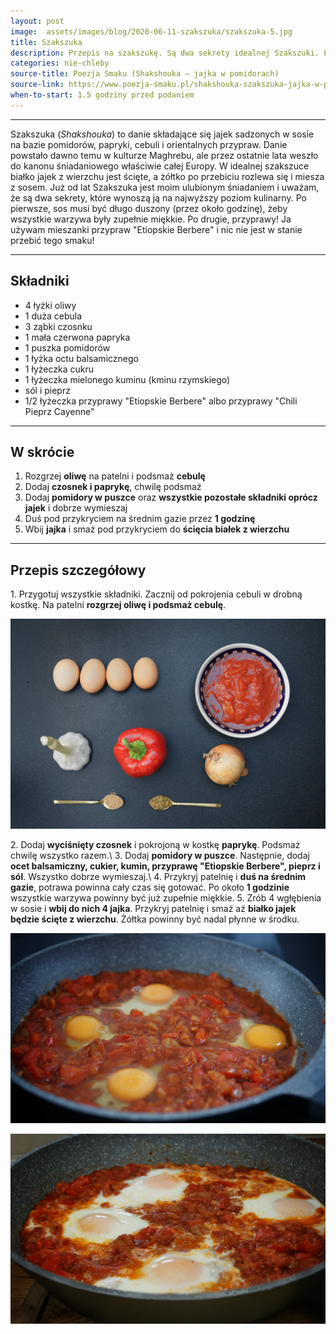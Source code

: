 ```yaml
---
layout: post
image:  assets/images/blog/2020-06-11-szakszuka/szakszuka-5.jpg
title: Szakszuka
description: Przepis na szakszukę. Są dwa sekrety idealnej Szakszuki. Po pierwsze, długie duszenie warzyw. Po drugie, przyprawy! Zobacz, jak przygotować sprawdzony przepis na Szakszuka. Najlepszy i najbardziej aromatyczny przepis na szakszukę. Jajka w sosie pomidorowym ze świeżych pomidorów. Pomysł na śniadanie.
categories: nie-chleby
source-title: Poezja Smaku (Shakshouka – jajka w pomidorach)
source-link: https://www.poezja-smaku.pl/shakshouka-szakszuka-jajka-w-pomidorach/
when-to-start: 1.5 godziny przed podaniem
---
```


-----

Szakszuka (*Shakshouka*) to danie składające się jajek sadzonych w sosie na bazie pomidorów, papryki, cebuli i orientalnych przypraw. Danie powstało dawno temu w kulturze Maghrebu, ale przez ostatnie lata weszło do kanonu śniadaniowego właściwie całej Europy. W idealnej szakszuce białko jajek z wierzchu jest ścięte, a żółtko po przebiciu rozlewa się i miesza z sosem. Już od lat Szakszuka jest moim ulubionym śniadaniem i uważam, że są dwa sekrety, które wynoszą ją na najwyższy poziom kulinarny. Po pierwsze, sos musi być długo duszony (przez około godzinę), żeby wszystkie warzywa były zupełnie miękkie. Po drugie, przyprawy! Ja używam mieszanki przypraw "Etiopskie Berbere" i nic nie jest w stanie przebić tego smaku!

-----

## Składniki

* 4 łyżki oliwy
* 1 duża cebula
* 3 ząbki czosnku
* 1 mała czerwona papryka
* 1 puszka pomidorów
* 1 łyżka octu balsamicznego
* 1 łyżeczka cukru
* 1 łyżeczka mielonego kuminu (kminu rzymskiego)
* sól i pieprz
* 1/2 łyżeczka przyprawy "Etiopskie Berbere" albo przyprawy "Chili Pieprz Cayenne"

-----

## W skrócie

1. Rozgrzej **oliwę** na patelni i podsmaż **cebulę**
2. Dodaj **czosnek i paprykę**, chwilę podsmaż
3. Dodaj **pomidory w puszce** oraz **wszystkie pozostałe składniki oprócz jajek** i dobrze wymieszaj
4. Duś pod przykryciem na średnim gazie przez **1 godzinę**
5. Wbij **jajka** i smaż pod przykryciem do **ścięcia białek z wierzchu**

-----

## Przepis szczegółowy

1\. Przygotuj wszystkie składniki. Zacznij od pokrojenia cebuli w drobną kostkę. Na patelni **rozgrzej oliwę i podsmaż cebulę**.

![Szakszuka](/assets/images/blog/2020-06-11-szakszuka/szakszuka-skladniki.jpg)

2\. Dodaj **wyciśnięty czosnek** i pokrojoną w kostkę **paprykę**. Podsmaż chwilę wszystko razem.\\
3\. Dodaj **pomidory w puszce**. Następnie, dodaj **ocet balsamiczny, cukier, kumin, przyprawę "Etiopskie Berbere", pieprz i sól**. Wszystko dobrze wymieszaj.\\
4\. Przykryj patelnię i **duś na średnim gazie**, potrawa powinna cały czas się gotować. Po około **1 godzinie** wszystkie warzywa powinny być już zupełnie miękkie.
5\. Zrób 4 wgłębienia w sosie i **wbij do nich 4 jajka**. Przykryj patelnię i smaż aż **białko jajek będzie ścięte z wierzchu**. Żółtka powinny być nadal płynne w środku.

![Szakszuka jajka](/assets/images/blog/2020-06-11-szakszuka/szakszuka-jajka.jpg)

![Szakszuka](/assets/images/blog/2020-06-11-szakszuka/szakszuka-gotowy.jpg)
